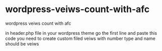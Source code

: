 # wordpress-veiws-count-with-afc
wordpress veiws count with afc

in header.php file in your wordpress theme go the first line and paste this code
you need to create custom filed veiws with number type and name should be veiws
